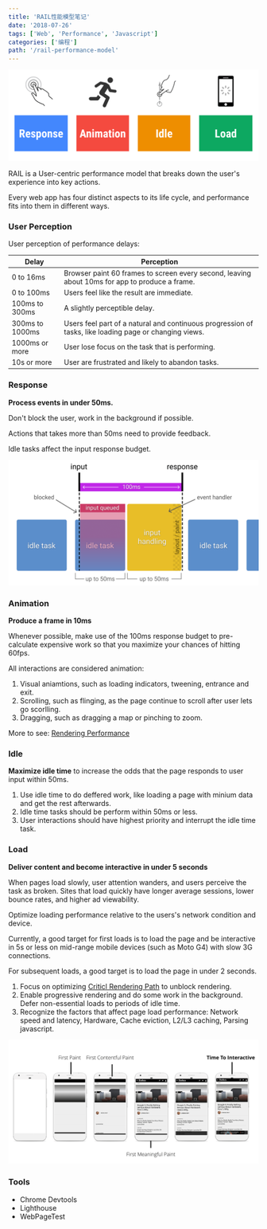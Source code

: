 ```yaml
---
title: 'RAIL性能模型笔记'
date: '2018-07-26'
tags: ['Web', 'Performance', 'Javascript']
categories: ['编程']
path: '/rail-performance-model'
---
```


![RAIL](./images/rail.png)

RAIL is a User-centric performance model that breaks down the user's experience into key actions.

Every web app has four distinct aspects to its life cycle, and performance fits into them in different ways.

### User Perception

User perception of performance delays:

| Delay           | Perception                                                   |
| --------------- | ------------------------------------------------------------ |
| 0 to 16ms       | Browser paint 60 frames to screen every second, leaving about 10ms for app to produce a frame. |
| 0 to 100ms      | Users feel like the result are immediate.                    |
| 100ms to 300ms  | A slightly perceptible delay.                                |
| 300ms to 1000ms | Users feel part of a natural and continuous progression of tasks, like loading page or changing views. |
| 1000ms or more  | User lose focus on the task that is performing.              |
| 10s or more     | User are frustrated and likely to abandon tasks.             |

### Response

__Process events in under 50ms.__

Don't block the user, work in the background if possible.

Actions that takes more than 50ms need to provide feedback.

Idle tasks affect the input response budget.

![](./images/rail-response-details.png)

### Animation

__Produce a frame in 10ms__

Whenever possible, make use of the 100ms response budget to pre-calculate expensive work so that you maximize your chances of hitting 60fps.

All interactions are considered animation:

1. Visual aniamtions, such as loading indicators, tweening, entrance and exit.
2. Scrolling, such as flinging, as the page continue to scroll after user lets go scorlling.
3. Dragging, such as dragging a map or pinching to zoom.

More to see: [Rendering Performance](https://silentmaker.github.io/blog/rendering-performance)

### Idle

__Maximize idle time__ to increase the odds that the page responds to user input within 50ms.

1. Use idle time to do deffered work, like loading a page with minium data and get the rest afterwards.
2. Idle time tasks should be perform within 50ms or less.
3. User interactions should have highest priority and interrupt the idle time task.

### Load

__Deliver content and become interactive in under 5 seconds__

When pages load slowly, user attention wanders, and users perceive the task as broken. Sites that load quickly have longer average sessions, lower bounce rates, and higher ad viewability.

Optimize loading performance relative to the users's network condition and device. 

Currently, a good target for first loads is to load the page and be interactive in 5s or less on mid-range mobile devices (such as Moto G4) with slow 3G connections. 

For subsequent loads, a good target is to load the page in under 2 seconds.

1. Focus on optimizing [Criticl Rendering Path](https://silentmaker.github.io/blog/critical-rendering-path/) to unblock rendering.
2. Enable progressive rendering and do some work in the background. Defer non-essential loads to periods of idle time. 
3. Recognize the factors that affect page load performance: Network speed and latency, Hardware, Cache eviction, L2/L3 caching, Parsing javascript.

![](./images/speed-metrics.png)

### Tools

- Chrome Devtools
- Lighthouse
- WebPageTest



